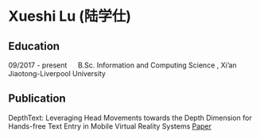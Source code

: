 # Xueshi Lu (陆学仕)

## Education

09/2017 - present &emsp; B.Sc. Information and Computing Science , Xi’an Jiaotong-Liverpool University

## Publication

DepthText: Leveraging Head Movements towards the Depth Dimension for Hands-free Text Entry in Mobile Virtual Reality Systems [Paper](papers/19_DepthMove.pdf)

